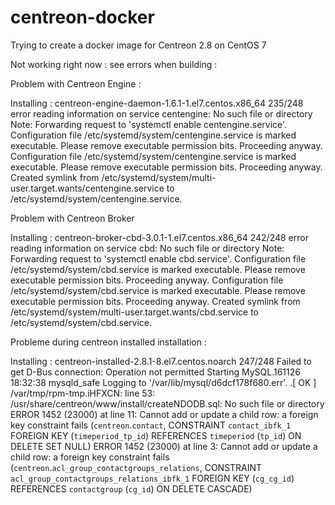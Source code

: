 centreon-docker
===============

Trying to create a docker image for Centreon 2.8 on CentOS 7

Not working right now : see errors when building :

Problem with Centreon Engine  :

 Installing : centreon-engine-daemon-1.6.1-1.el7.centos.x86_64         235/248
 error reading information on service centengine: No such file or directory
 Note: Forwarding request to 'systemctl enable centengine.service'.
 Configuration file /etc/systemd/system/centengine.service is marked executable. Please remove executable permission bits. Proceeding anyway.
 Configuration file /etc/systemd/system/centengine.service is marked executable. Please remove executable permission bits. Proceeding anyway.
 Created symlink from /etc/systemd/system/multi-user.target.wants/centengine.service to /etc/systemd/system/centengine.service.
 
 Problem with Centreon Broker
 
 Installing : centreon-broker-cbd-3.0.1-1.el7.centos.x86_64            242/248
 error reading information on service cbd: No such file or directory
 Note: Forwarding request to 'systemctl enable cbd.service'.
 Configuration file /etc/systemd/system/cbd.service is marked executable. Please remove executable permission bits. Proceeding anyway.
 Configuration file /etc/systemd/system/cbd.service is marked executable. Please remove executable permission bits. Proceeding anyway.
 Created symlink from /etc/systemd/system/multi-user.target.wants/cbd.service to /etc/systemd/system/cbd.service.

Probleme during centreon installed installation :


 Installing : centreon-installed-2.8.1-8.el7.centos.noarch             247/248
 Failed to get D-Bus connection: Operation not permitted
 Starting MySQL.161126 18:32:38 mysqld_safe Logging to '/var/lib/mysql/d6dcf178f680.err'.
 .[  OK  ]
 /var/tmp/rpm-tmp.iHFXCN: line 53: /usr/share/centreon/www/install/createNDODB.sql: No such file or directory
 ERROR 1452 (23000) at line 11: Cannot add or update a child row: a foreign key constraint fails (`centreon`.`contact`, CONSTRAINT `contact_ibfk_1` FOREIGN KEY (`timeperiod_tp_id`) REFERENCES `timeperiod` (`tp_id`) ON DELETE SET NULL)
 ERROR 1452 (23000) at line 3: Cannot add or update a child row: a foreign key constraint fails (`centreon`.`acl_group_contactgroups_relations`, CONSTRAINT `acl_group_contactgroups_relations_ibfk_1` FOREIGN KEY (`cg_cg_id`) REFERENCES `contactgroup` (`cg_id`) ON DELETE CASCADE)


